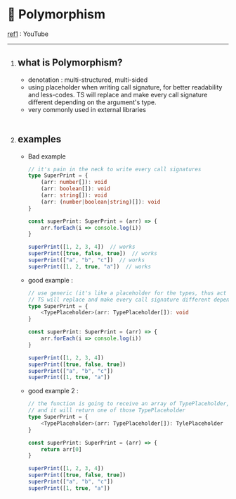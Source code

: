 # 🐰 Polymorphism

[ref1](https://www.youtube.com/watch?v=u5Kky7DZhq4) : YouTube

---

1. ## what is Polymorphism?

   - denotation : multi-structured, multi-sided
   - using placeholder when writing call signature, for better readability and less-codes.
     TS will replace and make every call signature different depending on the argument's type.
   - very commonly used in external libraries
   
   <br>
   
2. ## examples

   - Bad example

     ```typescript
     // it's pain in the neck to write every call signatures
     type SuperPrint = {
         (arr: number[]): void
         (arr: boolean[]): void
         (arr: string[]): void
         (arr: (number|boolean|string)[]): void
     }
     
     const superPrint: SuperPrint = (arr) => {
         arr.forEach(i => console.log(i))
     }
     
     superPrint([1, 2, 3, 4])  // works
     superPrint([true, false, true])  // works
     superPrint(["a", "b", "c"])  // works
     superPrint([1, 2, true, "a"])  // works
     ```

   - good example : 

     ```typescript
     // use generic (it's like a placeholder for the types, thus act like a dynamic type)
     // TS will replace and make every call signature different depending on the argument's type
     type SuperPrint = {
         <TypePlaceholder>(arr: TypePlaceholder[]): void
     }
     
     const superPrint: SuperPrint = (arr) => {
         arr.forEach(i => console.log(i))
     }
     
     superPrint([1, 2, 3, 4])
     superPrint([true, false, true])
     superPrint(["a", "b", "c"])
     superPrint([1, true, "a"])
     ```

   - good example 2 :

     ```typescript
     // the function is going to receive an array of TypePlaceholder,
     // and it will return one of those TypePlaceholder
     type SuperPrint = {
         <TypePlaceholder>(arr: TypePlaceholder[]): TylePlaceholder
     }
     
     const superPrint: SuperPrint = (arr) => {
         return arr[0]
     }
     
     superPrint([1, 2, 3, 4])
     superPrint([true, false, true])
     superPrint(["a", "b", "c"])
     superPrint([1, true, "a"])
     ```

     
